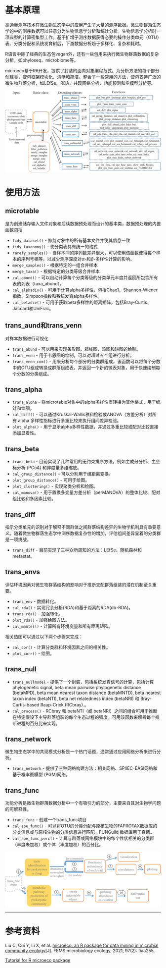 # 基本原理
高通量测序技术在微生物生态学中的应用产生了大量的测序数据。微生物群落生态学的中的测序数据可以任意分为生物信息学分析和统计分析。生物信息学分析时一项典型的计算密集型工作。基于扩增子测序数据获得必要的操作分类单元（OTU）表、分类分配和系统发育树后，下游数据分析趋于多样化、复杂和耗时。

R语言中除了经典的生态包vegan外，还有一些包用来执行微生物群落数据的复杂分析，如phyloseq、microbiome等。

microeco基于R6开发，提供了封装的面向对象编程范式。为分析方法的每个部分创建类，使包框架模块化、清晰和简洁。整合了一些常用的方法，使包支持广泛的微生物群落分析，如LEfSe、RDA、共现网络分析、功能预测和空模型分析等。

![microeco工作流程](/R-packages/生物信息学/plots/microeco工作流程.jpeg)

# 使用方法
## microtable
是为创建储存输入文件对象和后续数据预处理而设计的基本类，数据预处理的内置函数包括
- `tidy_dataset()` - 修剪对象中的所有基本文件并使其信息一致
- `tidy_taxonomy()` - 使分类表具有统一的格式
- `rarefy_samples()` - 当样本间的序列数差异很大，可以使用该函数使得每个样本的序列号相等，以减少测序深度对$\alpha$-和$\beta$-多样性计算的影响。
- `merge_samples()` - 根据特定的一组合并样本
- `merge_taxa()` - 根据特定的分类等级合并样本
- `cal_abund()` - 可以自动计算每个分类等级的分类单元丰度并返回所包含所有表的列表（taxa_abund）。
- `cal_alphadiv()` - 可用于计算alpha多样性，包括Chao1、Shannon-Wiener指数、Simpson指数和系统发育alpha多样性。
- `cal_betadiv()` - 可用于获取beta多样性的距离矩阵，包括Bray-Curtis、Jaccard和UniFrac。

## trans_aund和trans_venn
对样本数据进行可视化
- `trans_abund` - 可以用来实现条形图、箱线图、热图和饼图的绘制。
- `trans_venn` - 用于韦恩图的绘制，可以对超过五个组进行分析。
- `trans_venn_com()` - 用来分析每个部分的分类群组成，该函数可以将每个分数中的OTU组成转换成群落组成表，并返回一个新的微表对象，用于快速绘制每个分数的分类组成。

## trans_alpha
- `trans_alpha` - 将microtable对象中的alpha多样性表转换为其他格式，用于统计和绘图。
- `cal_diff()` - 可以通过Kruskal-Wallis秩和检验或ANOVA（方差分析）对所有 alpha 多样性指标进行多重比较来执行组间差异检验。
- `plot_alpha()` - 用于显示alpha多样性数据，并通过多重比较或配对比较直接添加显着性。

## trans_beta
- `trans_beta` - 目前实现了几种常用的无约束排序方法，例如主成分分析、主坐标分析 (PCoA) 和非度量多维缩放。
- `cal_group_distance()` - 可以分别用于组距离变换。
- `plot_group_distance()` - 可用于绘图。
- `plot_clustering()` - 实现聚类分析和绘图。
- `cal_manova()` - 用于置换多变量方差分析（perMANOVA）的整体比较、配对组比较和多因素比较。

## trans_diff
指示分类单元的识别对于解释不同群体之间群落结构差异的生物学机制具有重要意义。随着微生物群落生态学中测序数据复杂性的增加，评估组间差异显着的分类群是一项挑战。
- `trans_diff` - 目前实现了三种众所周知的方法：LEfSe、随机森林和metastat。

## trans_envs
评估环境因素对微生物群落结构的影响对于推断支配群落组装的潜在机制至关重要。
- `trans_env` - 数据转化。
- `cal_rda()` - 实现冗余分析(RDA)和基于距离的RDA(db-RDA)。
- `trans_rda()` - 加强转化。
- `plot_rda()` - 加强绘图方法。
- `cal_mantel()` - 计算所有环境变量和所有距离矩阵。

相关热图可以通过以下两个步骤来完成：
- `cal_cor()` - 计算分类群和环境因素之间的相关性。
- `plot_corr()` - 绘图。

## trans_null
- `trans_nullmodel` - 提供了一个封装，包括系统发育信号的计算，包括计算phylogenetic signal, beta mean pairwise phylogenetic distance (betaMPD), beta mean nearest taxon distance (betaMNTD), beta nearest taxon index (betaNTI), beta net relatedness index (betaNRI) 和 Bray-Curtis-based Raup-Crick (RCbray).。
- `cal_process()` - RCbray 和 betaNTI（或 betaNRI）之间的组合可用于推断在特定假设下主导群落组装的每个生态过程的强度。可用该函数来解析每个推断进程的百分比来实现。

## trans_network
微生物生态学中的共现模式分析是一个热门话题，通常通过应用网络分析来进行分析。
- `trans_network` - 提供了三种网络构建方法：相关网络、SPIIEC-EASI网络和基于概率图模型 (PGM)网络。

## trans_func
功能分析是微生物群落数据分析中一个有吸引力的部分，主要来自其对生物学问题的可解释性。
- `trans_func` - 创建一个trans_func项目
- `cal_spe_func()` - 可以将OTU的分类分配与原核生物的FAPROTAX数据库的分类信息或与原核生物的分类信息进行匹配。FUNGuild 数据库用于真菌。
- `cal_spe_func_perc()` - 计算与群落或网络模块中的每个性状相关的分类群（丰度未加权）或个体（丰度加权）的百分比。

![trans_func工作流程](/R-packages/生物信息学/plots/trans_func工作流程.jpeg)

---
# 参考资料
Liu C, Cui Y, Li X, et al. [microeco: an R package for data mining in microbial community ecology](https://doi.org/10.1093/femsec/fiaa255)[J]. FEMS microbiology ecology, 2021, 97(2): fiaa255.

[Tutorial for R microeco package](https://chiliubio.github.io/microeco_tutorial/)
